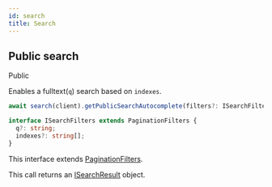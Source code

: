 ```yaml
---
id: search
title: Search
---
```


## Public search

<span class="badge badge--success">Public</span>

Enables a fulltext(`q`) search based on `indexes`.

```ts
await search(client).getPublicSearchAutocomplete(filters?: ISearchFilters);
```

```ts
interface ISearchFilters extends PaginationFilters {
  q?: string;
  indexes?: string[];
}
```

This interface extends [PaginationFilters](pagination#pagination-filters).

This call returns an [ISearchResult](search-types#isearchresult) object.
